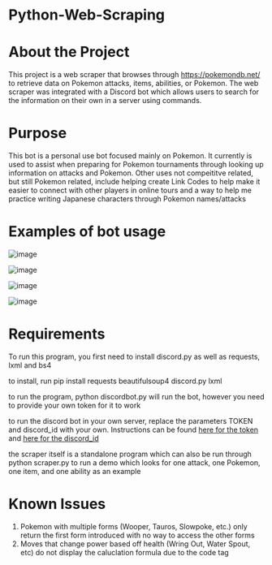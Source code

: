 # Python-Web-Scraping

# About the Project
This project is a web scraper that browses through https://pokemondb.net/ to retrieve data on Pokemon attacks, items, abilities, or Pokemon. The web scraper was integrated with a Discord bot which allows users to search for the information on their own in a server using commands.

# Purpose
This bot is a personal use bot focused mainly on Pokemon. It currently is used to assist when preparing for Pokemon tournaments through looking up information on attacks and Pokemon. Other uses not compeititve related, but still Pokemon related, include helping create Link Codes to help make it easier to connect with other players in online tours and a way to help me practice writing Japanese characters through Pokemon names/attacks

# Examples of bot usage

![image](https://user-images.githubusercontent.com/115382866/219090751-a8b44346-b90d-45e7-876f-0657fd32ee45.png)

![image](https://user-images.githubusercontent.com/115382866/219090771-dd2f2099-b1b9-4e03-ab58-5299efabcdd4.png)

![image](https://user-images.githubusercontent.com/115382866/219090797-d64ff860-a6cb-4200-a400-6a43cd689a97.png)

![image](https://user-images.githubusercontent.com/115382866/219090817-34214dba-f164-407f-acdc-3e5d0e632f33.png)

# Requirements
To run this program, you first need to install discord.py as well as requests, lxml and bs4

to install, run pip install requests beautifulsoup4 discord.py lxml

to run the program, python discordbot.py will run the bot, however you need to provide your own token for it to work

to run the discord bot in your own server, replace the parameters TOKEN and discord_id with your own. Instructions can be found [here for the token](https://www.writebots.com/discord-bot-token/#:~:text=at%20ALL%20COSTS!-,What%20is%20a%20Discord%20Bot%20Token%3F,in%20turn%20controls%20bot%20actions.) and [here for the discord_id](https://poshbot.readthedocs.io/en/latest/guides/backends/setup-discord-backend/#find-your-guild-id-server-id)

the scraper itself is a standalone program which can also be run through python scraper.py to run a demo which looks for one attack, one Pokemon, one item, and one ability as an example



# Known Issues
1. Pokemon with multiple forms (Wooper, Tauros, Slowpoke, etc.) only return the first form introduced with no way to access the other forms
2. Moves that change power based off health (Wring Out, Water Spout, etc) do not display the caluclation formula due to the code tag
